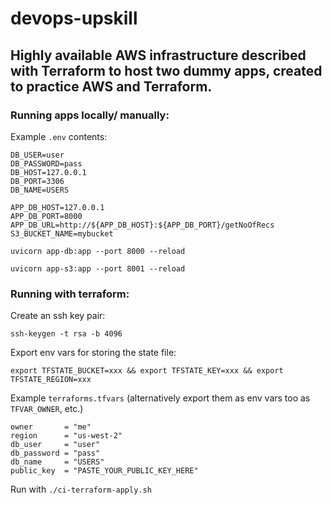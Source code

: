 # devops-upskill

## Highly available AWS infrastructure described with Terraform to host two dummy apps, created to practice AWS and Terraform.

### Running apps locally/ manually:

Example `.env` contents:
```
DB_USER=user
DB_PASSWORD=pass
DB_HOST=127.0.0.1
DB_PORT=3306
DB_NAME=USERS

APP_DB_HOST=127.0.0.1
APP_DB_PORT=8000
APP_DB_URL=http://${APP_DB_HOST}:${APP_DB_PORT}/getNoOfRecs
S3_BUCKET_NAME=mybucket
```

`uvicorn app-db:app --port 8000 --reload`

`uvicorn app-s3:app --port 8001 --reload`

### Running with terraform:

Create an ssh key pair:

`ssh-keygen -t rsa -b 4096`

Export env vars for storing the state file:

`export TFSTATE_BUCKET=xxx && export TFSTATE_KEY=xxx && export TFSTATE_REGION=xxx`

Example `terraforms.tfvars` (alternatively export them as env vars too as `TFVAR_OWNER`, etc.)
```
owner       = "me"
region      = "us-west-2"
db_user     = "user"
db_password = "pass"
db_name     = "USERS"
public_key  = "PASTE_YOUR_PUBLIC_KEY_HERE"
```

Run with `./ci-terraform-apply.sh`
